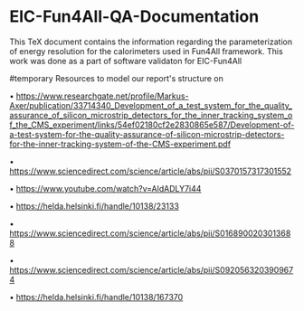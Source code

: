 # EIC-Fun4All-QA-Documentation
This TeX document contains the information regarding the parameterization of energy resolution for the calorimeters used in Fun4All framework. 
This work was done as a part of software validaton for EIC-Fun4All







#temporary 
Resources to model our report's structure on

• https://www.researchgate.net/profile/Markus-Axer/publication/33714340_Development_of_a_test_system_for_the_quality_assurance_of_silicon_microstrip_detectors_for_the_inner_tracking_system_of_the_CMS_experiment/links/54ef02180cf2e2830865e587/Development-of-a-test-system-for-the-quality-assurance-of-silicon-microstrip-detectors-for-the-inner-tracking-system-of-the-CMS-experiment.pdf

• https://www.sciencedirect.com/science/article/abs/pii/S0370157317301552

• https://www.youtube.com/watch?v=AldADLY7i44

• https://helda.helsinki.fi/handle/10138/23133

• https://www.sciencedirect.com/science/article/abs/pii/S0168900203013688

• https://www.sciencedirect.com/science/article/abs/pii/S0920563203909674

• https://helda.helsinki.fi/handle/10138/167370